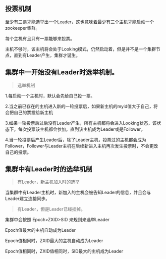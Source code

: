 ## 投票机制

至少有三票才能选举出一个Leader，这也意味着最少有三个主机才能启动一个zookeeper集群。

每个主机有且只有一票能够来投票。

主机不够时，该主机将会处于Looking模式，仍然启动着，但是并不是一个集群节点，直到有Leader产生，集群才诞生。


## 集群中一开始没有Leader时选举机制。

> 选举机制

1.每启动一个主机时，默认会先给自己投一票。

2.当之前已存在的主机进入新的一轮投票后，如果新主机的myid值大于自己，将会把自己的票投给新主机

3.如果一轮投票后过后没有Leader产生，所有主机都将会进入Looking状态，该状态下，每次投票该主机都会参加，直到该主机成为Leader或是Follower。

4.当一轮投票后产生Leader后，除了Leader主机，投票过的主机都会成为Follower，Follower与Leader主机在后续新进入主机再次发生投票时，不会更改自己的投票。


## 集群中有Leader时的选举机制

> 有Leader，新主机加入时的选举

当集群中有Leader主机时，新加入的主机会被告知Leader的信息，并且会与Leader建立连接同步。

> 有Leader，但是Leader已经挂掉。

集群中会按照 Epoch>ZXID>SID 来规则来选举Leader

Epoch值最大的主机自动成为Leader

Epoch值相同时，ZXID最大的主机自动成为Leader

Epoch值相同时，ZXID值相同时，SID最大的主机成为Leader